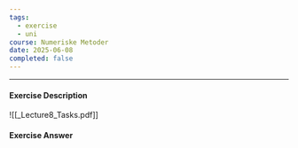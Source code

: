 ```yaml
---
tags:
  - exercise
  - uni
course: Numeriske Metoder
date: 2025-06-08
completed: false
---
```

--- 
#### Exercise Description
![[_Lecture8_Tasks.pdf]]


#### Exercise Answer